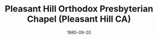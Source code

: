 ---
date: &id001 1985-09-20
end_date: null
location:
  address: null
  city: Pleasant Hill
  state: CA
minister:
- end: 1986-01-01
  name: Vincent Ortiz
  start: 1985-01-01
  type: Evangelist
ministers:
- Vincent Ortiz
name: Pleasant Hill Orthodox Presbyterian Chapel
names:
- end: 1987-02-21
  name: Pleasant Hill Orthodox Presbyterian Chapel
  start: 1985-09-20
origination_date: *id001
raw_data: 'AR

  Pleasant Hill

  Pleasant Hill Orthodox Presbyterian Chapel  (September 20, 1985-February 21, 1987)

  Evangelist: Vincent Ortiz, 1985-86

  '
received_from: null
states:
- CA
status:
  active: false
  end_date: 1987-02-21
  reason: null
  received_from: null
  withdrawal_to: null
title: Pleasant Hill Orthodox Presbyterian Chapel (Pleasant Hill CA)
year_established:
- 1985

---